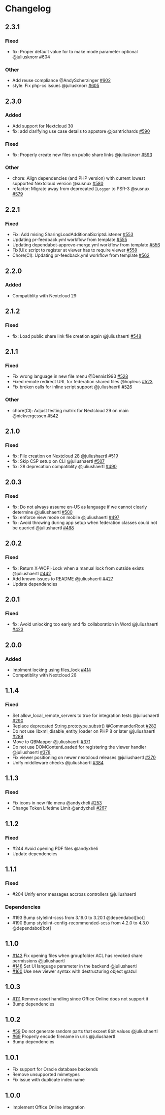 <!--
  - SPDX-FileCopyrightText: 2016 Nextcloud GmbH and Nextcloud contributors
  - SPDX-License-Identifier: AGPL-3.0-or-later
-->
# Changelog

## 2.3.1

### Fixed

- fix: Proper default value for to make mode parameter optional @juliusknorr [#604](https://github.com/nextcloud/officeonline/pull/604)

### Other

- Add reuse compliance @AndyScherzinger [#602](https://github.com/nextcloud/officeonline/pull/602)
- style: Fix php-cs issues @juliusknorr [#605](https://github.com/nextcloud/officeonline/pull/605)

## 2.3.0

### Added

- Add support for Nextcloud 30
- fix: add clarifying use case details to appstore @joshtrichards [#590](https://github.com/nextcloud/officeonline/pull/590)

### Fixed

- fix: Properly create new files on public share links @juliusknorr [#593](https://github.com/nextcloud/officeonline/pull/593)

### Other

- chore: Align dependencies (and PHP version) with current lowest supported Nextcloud version @susnux [#580](https://github.com/nextcloud/officeonline/pull/580)
- refactor: Migrate away from deprecated `ILogger` to PSR-3 @susnux [#579](https://github.com/nextcloud/officeonline/pull/579)

## 2.2.1

### Fixed

- Fix: Add mising SharingLoadAdditionalScriptsListener [#553](https://github.com/nextcloud/officeonline/pull/553)
- Updating pr-feedback.yml workflow from template [#555](https://github.com/nextcloud/officeonline/pull/555)
- Updating dependabot-approve-merge.yml workflow from template [#556](https://github.com/nextcloud/officeonline/pull/556)
- Fix(UI): script to register at viewer has to require viewer [#558](https://github.com/nextcloud/officeonline/pull/558)
- Chore(CI): Updating pr-feedback.yml workflow from template [#562](https://github.com/nextcloud/officeonline/pull/562)

## 2.2.0

### Added

- Compatiblity with Nextcloud 29

## 2.1.2

### Fixed

- fix: Load public share link file creation again @juliushaertl [#548](https://github.com/nextcloud/officeonline/pull/548)

## 2.1.1

### Fixed

- Fix wrong language in new file menu @Dennis1993 [#528](https://github.com/nextcloud/officeonline/pull/528)
- Fixed remote redirect URL for federation shared files @hopleus [#523](https://github.com/nextcloud/officeonline/pull/523)
- Fix broken calls for inline script support @juliushaertl [#526](https://github.com/nextcloud/officeonline/pull/526)

### Other

- chore(CI): Adjust testing matrix for Nextcloud 29 on main @nickvergessen [#542](https://github.com/nextcloud/officeonline/pull/542)

## 2.1.0

### Fixed

- fix: File creation on Nextcloud 28 @juliushaertl [#519](https://github.com/nextcloud/officeonline/pull/519)
- fix: Skip CSP setup on CLI @juliushaertl [#507](https://github.com/nextcloud/officeonline/pull/507)
- fix: 28 deprecation compatiblity @juliushaertl [#490](https://github.com/nextcloud/officeonline/pull/490)

## 2.0.3

### Fixed

- fix: Do not always assume en-US as language if we cannot clearly determine @juliushaertl [#500](https://github.com/nextcloud/officeonline/pull/500)
- fix: enforce view mode on mobile @juliushaertl [#497](https://github.com/nextcloud/officeonline/pull/497)
- fix: Avoid throwing during app setup when federation classes could not be queried @juliushaertl [#488](https://github.com/nextcloud/officeonline/pull/488)

## 2.0.2

### Fixed

- fix: Return X-WOPI-Lock when a manual lock from outside exists @juliushaertl [#442](https://github.com/nextcloud/officeonline/pull/442)
- Add known issues to README @juliushaertl [#427](https://github.com/nextcloud/officeonline/pull/427)
- Update dependencies



## 2.0.1

### Fixed

- fix: Avoid unlocking too early and fix collaboration in Word @juliushaertl [#423](https://github.com/nextcloud/officeonline/pull/423)


## 2.0.0

### Added

- Implment locking using files_lock [#414](https://github.com/nextcloud/officeonline/pull/414)
- Compatiblity with Nextcloud 26

## 1.1.4

### Fixed

- Set allow_local_remote_servers to true for integration tests @juliushaertl [#290](https://github.com/nextcloud/officeonline/pull/290)
- Replace deprecated String.prototype.substr() @CommanderRoot [#282](https://github.com/nextcloud/officeonline/pull/282)
- Do not use libxml_disable_entity_loader on PHP 8 or later @juliushaertl [#289](https://github.com/nextcloud/officeonline/pull/289)
- Move to QBMapper @juliushaertl [#371](https://github.com/nextcloud/officeonline/pull/371)
- Do not use DOMContentLoaded for registering the viewer handler @juliushaertl [#378](https://github.com/nextcloud/officeonline/pull/378)
- Fix viewer positioning on newer nextcloud releases @juliushaertl [#370](https://github.com/nextcloud/officeonline/pull/370)
- Unify middleware checks @juliushaertl [#384](https://github.com/nextcloud/officeonline/pull/384)


## 1.1.3

### Fixed

- Fix icons in new file menu @andyxheli [#253](https://api.github.com/repos/nextcloud/officeonline/pulls/253)
- Change Token Lifetime Limit @andyxheli [#267](https://api.github.com/repos/nextcloud/officeonline/pulls/267)


## 1.1.2

### Fixed

- #244 Avoid opening PDF files @andyxheli
- Update dependencies


## 1.1.1

### Fixed

- #204 Unify error messages accross controllers @juliushaertl

### Dependencies

- #193 Bump stylelint-scss from 3.19.0 to 3.20.1 @dependabot[bot]
- #190 Bump stylelint-config-recommended-scss from 4.2.0 to 4.3.0 @dependabot[bot]


## 1.1.0

* [#143](https://github.com/nextcloud/officeonline/pull/143) Fix opening files when groupfolder ACL has revoked share permissions @juliushaertl
* [#148](https://github.com/nextcloud/officeonline/pull/148) Set UI language parameter in the backend @juliushaertl
* [#160](https://github.com/nextcloud/officeonline/pull/160) Use new viewer syntax with destructuring object @azul

## 1.0.3

* [#111](https://github.com/nextcloud/officeonline/pull/111) Remove asset handling since Office Online does not support it
* Bump dependencies

## 1.0.2

* [#59](https://github.com/nextcloud/officeonline/pull/59) Do not generate random parts that exceet 8bit values @juliushaertl
* [#69](https://github.com/nextcloud/officeonline/pull/69) Properly encode filename in urls @juliushaertl
* Bump dependencies


## 1.0.1

- Fix support for Oracle database backends
- Remove unsupported mimetypes
- Fix issue with duplicate index name

## 1.0.0

- Implement Office Online integration
